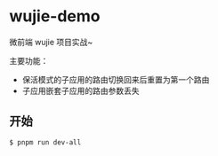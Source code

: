 # wujie-demo

微前端 wujie 项目实战~

主要功能：

- 保活模式的子应用的路由切换回来后重置为第一个路由
- 子应用嵌套子应用的路由参数丢失

## 开始

```sh
$ pnpm run dev-all
```


